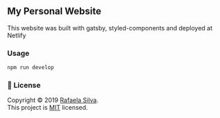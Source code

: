 ## My Personal Website

This website was built with gatsby, styled-components and deployed at Netlify

### Usage

```sh
npm run develop
```

### 📝 License

Copyright © 2019 [Rafaela Silva](https://github.com/irafaelasilva).<br />
This project is [MIT](https://github.com/irafaelasilva/website/blob/master/LICENSE) licensed.
